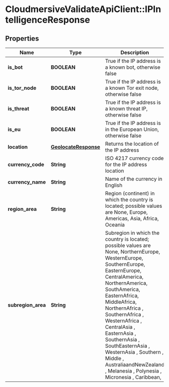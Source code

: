# CloudmersiveValidateApiClient::IPIntelligenceResponse

## Properties
Name | Type | Description | Notes
------------ | ------------- | ------------- | -------------
**is_bot** | **BOOLEAN** | True if the IP address is a known bot, otherwise false | [optional] 
**is_tor_node** | **BOOLEAN** | True if the IP address is a known Tor exit node, otherwise false | [optional] 
**is_threat** | **BOOLEAN** | True if the IP address is a known threat IP, otherwise false | [optional] 
**is_eu** | **BOOLEAN** | True if the IP address is in the European Union, otherwise false | [optional] 
**location** | [**GeolocateResponse**](GeolocateResponse.md) | Returns the location of the IP address | [optional] 
**currency_code** | **String** | ISO 4217 currency code for the IP address location | [optional] 
**currency_name** | **String** | Name of the currency in English | [optional] 
**region_area** | **String** | Region (continent) in which the country is located; possible values are None, Europe, Americas, Asia, Africa, Oceania | [optional] 
**subregion_area** | **String** | Subregion in which the country is located; possible values are None, NorthernEurope, WesternEurope, SouthernEurope, EasternEurope, CentralAmerica, NorthernAmerica, SouthAmerica, EasternAfrica, MiddleAfrica, NorthernAfrica , SouthernAfrica , WesternAfrica , CentralAsia , EasternAsia , SouthernAsia , SouthEasternAsia , WesternAsia , Southern , Middle , AustraliaandNewZealand , Melanesia , Polynesia , Micronesia , Caribbean, | [optional] 


